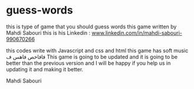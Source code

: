 # guess-words
this is type of game that you should guess words
this game written by Mahdi Sabouri
this is his Linkedin : www.linkedin.com/in/mahdi-sabouri-990670266

this codes write with Javascript and css and html 
this game has soft music
فافاخص
فاهس ف
This game is going to be updated and it is going to be better than the previous version and I will be happy if you help us in updating it and making it better.

Mahdi Sabouri
